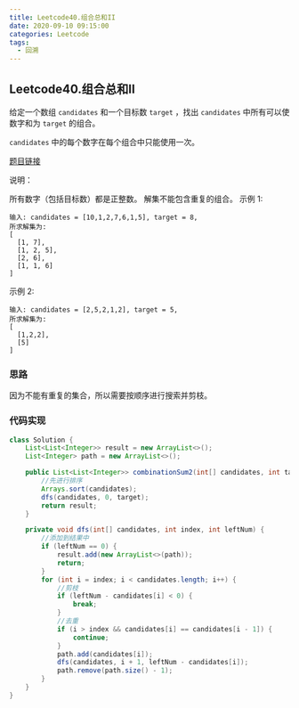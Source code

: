 ```yaml
---
title: Leetcode40.组合总和II
date: 2020-09-10 09:15:00
categories: Leetcode
tags:
  - 回溯
---
```


## Leetcode40.组合总和II

给定一个数组 `candidates` 和一个目标数 `target` ，找出 `candidates` 中所有可以使数字和为 `target` 的组合。

`candidates` 中的每个数字在每个组合中只能使用一次。

[题目链接](https://leetcode-cn.com/problems/combination-sum-ii)

<!--more-->

说明：

所有数字（包括目标数）都是正整数。
解集不能包含重复的组合。 
示例 1:

```
输入: candidates = [10,1,2,7,6,1,5], target = 8,
所求解集为:
[
  [1, 7],
  [1, 2, 5],
  [2, 6],
  [1, 1, 6]
]
```



示例 2:

```
输入: candidates = [2,5,2,1,2], target = 5,
所求解集为:
[
  [1,2,2],
  [5]
]
```



### 思路

因为不能有重复的集合，所以需要按顺序进行搜索并剪枝。



### 代码实现

```java
class Solution {
    List<List<Integer>> result = new ArrayList<>();
    List<Integer> path = new ArrayList<>();

    public List<List<Integer>> combinationSum2(int[] candidates, int target) {
        //先进行排序
        Arrays.sort(candidates);
        dfs(candidates, 0, target);
        return result;
    }

    private void dfs(int[] candidates, int index, int leftNum) {
        //添加到结果中
        if (leftNum == 0) {
            result.add(new ArrayList<>(path));
            return;
        }
        for (int i = index; i < candidates.length; i++) {
            //剪枝
            if (leftNum - candidates[i] < 0) {
                break;
            }
            //去重
            if (i > index && candidates[i] == candidates[i - 1]) {
                continue;
            }
            path.add(candidates[i]);
            dfs(candidates, i + 1, leftNum - candidates[i]);
            path.remove(path.size() - 1);
        }
    }
}
```

